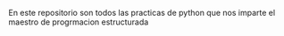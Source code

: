 En este repositorio son todos las practicas de python que nos imparte el maestro de progrmacion estructurada 
